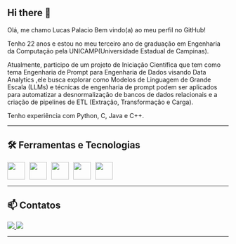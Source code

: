 ## Hi there 👋

Olá, me chamo Lucas Palacio 
Bem vindo(a) ao meu perfil no GitHub!

Tenho 22 anos e estou no meu terceiro ano de graduação em Engenharia da Computação pela UNICAMP(Universidade Estadual de Campinas).

Atualmente, participo de um projeto de Iniciação Científica que tem como tema Engenharia de Prompt para Engenharia de Dados visando Data Analytics ,ele busca explorar como Modelos de Linguagem de Grande Escala (LLMs) e técnicas de engenharia de prompt podem ser aplicados para automatizar a desnormalização de bancos de dados relacionais e a criação de pipelines de ETL (Extração, Transformação e Carga). 


Tenho experiência com Python, C, Java e C++.

---

## 🛠️ Ferramentas e Tecnologias

<div style="display: flex; flex-wrap: wrap; gap: 10px;">
  <img src="https://cdn.jsdelivr.net/gh/devicons/devicon/icons/c/c-original.svg" width="40" height="40"/>
  <img src="https://cdn.jsdelivr.net/gh/devicons/devicon/icons/cplusplus/cplusplus-original.svg" width="40" height="40"/>
  <img src="https://cdn.jsdelivr.net/gh/devicons/devicon/icons/java/java-original.svg" width="40" height="40"/>
  <img src="https://cdn.jsdelivr.net/gh/devicons/devicon/icons/python/python-original.svg" width="40" height="40"/>
  <img src="https://cdn.jsdelivr.net/gh/devicons/devicon/icons/archlinux/archlinux-original.svg" width="40" height="40"/>
</div>

---

## 📫 Contatos

<a href="mailto:lucasp.aprofissional@gmail.com">
  <img src="https://img.shields.io/badge/Gmail-D14836?style=for-the-badge&logo=gmail&logoColor=white"/>
</a>
<a href="https://www.linkedin.com/in/seu-usuário-linkedln-aqui" target="_blank">
  <img src="https://img.shields.io/badge/-LinkedIn-%230077B5?style=for-the-badge&logo=linkedin&logoColor=white"/>
</a>

--- 




<!--
## 📊 Estatísticas GitHub

<div>
  <img height="180em" src="https://github-readme-stats.vercel.app/api/top-langs/?username=Palacio-dev&layout=compact&theme=dracula&cache_seconds=1800"/>
  <img height="180em" src="https://github-readme-stats.vercel.app/api?username=Palacio-dev&show_icons=true&theme=dracula&include_all_commits=true&count_private=true&cache_seconds=1800"/>
</div>
-->




          
          
          
          
          
          
